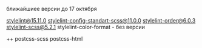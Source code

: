 ближайшиее версии до 17 октября 

stylelint@15.11.0
stylelint-config-standart-scss@11.0.0
stylelint-order@6.0.3
stylelint-scss@5.2.1
stylelint-color-format       - без версии 


++
postcss-scss
postcss-html
